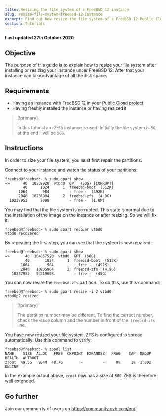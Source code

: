 ```yaml
---
title: Resizing the file system of a FreeBSD 12 instance
slug: resize-file-system-freebsd-12-instance
excerpt: Find out how resize the file system of a FreeBSD 12 Public Cloud instance
section: Tutorials
---
```


**Last updated 27th October 2020**

## Objective

The purpose of this guide is to explain how to resize your file system after installing or resizing your instance under FreeBSD 12. After that your instance can take advantage of all the disk space.

## Requirements

- Having an instance with FreeBSD 12 in your [Public Cloud project](https://www.ovhcloud.com/en-gb/public-cloud/)
- Having freshly installed the instance or having resized it

> [!primary]
>
> In this tutorial an r2-15 instance is used. Initially the file system is `5G`, at the end it will be `50G`.
>

## Instructions

In order to size your file system, you must first repair the partitions.

Connect to your instance and watch the status of your partitions:

```
freebsd@freebsd:~ % sudo gpart show
=>      40  10239920  vtbd0  GPT  (50G) [CORRUPT]
        40      1024      1  freebsd-boot  (512K)
      1064       984         - free -  (492K)
      2048  10235904      2  freebsd-zfs  (4.9G)
  10237952      2008         - free -  (1.0M)
```

You may find that the file system is corrupted. This state is normal due to the installation of the image on the instance or after resizing. So we will fix it:

```
freebsd@freebsd:~ % sudo gpart recover vtbd0
vtbd0 recovered
```

By repeating the first step, you can see that the system is now repaired:

```
freebsd@freebsd:~ % sudo gpart show
=>       40  104857520  vtbd0  GPT  (50G)
         40       1024      1  freebsd-boot  (512K)
       1064        984         - free -  (492K)
       2048   10235904      2  freebsd-zfs  (4.9G)
   10237952   94619608         - free -  (45G)
```

You can now resize the `freebsd-zfs` partition. To do this, use this command:

```
freebsd@freebsd:~ % sudo gpart resize -i 2 vtbd0
vtbd0p2 resized
```

> [!primary]
>
> The partition number may be different. To find the correct number, check the `vtbd0` column and the number in front of the` freebsd-zfs` line.
>

You have now resized your file system. ZFS is configured to spread automatically. Use this command to verify:

```
freebsd@freebsd:~ % zpool list
NAME    SIZE  ALLOC   FREE  CKPOINT  EXPANDSZ   FRAG    CAP  DEDUP  HEALTH  ALTROOT
zroot  49.5G   854M  48.7G        -         -     0%     1%  1.00x  ONLINE  -
```

In the example output above, `zroot` now has a size of `50G`. ZFS is therefore well extended.


## Go further

Join our community of users on <https://community.ovh.com/en/>.
